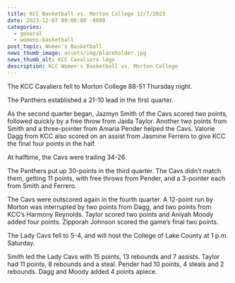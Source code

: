 ```yaml
---
title: KCC Basketball vs. Morton College 12/7/2023
date: 2023-12-07 00:00:00 -0600
categories:
  - general
  - womens-basketball
post_topic: Women's Basketball
news_thumb_image: assets/img/placeholder.jpg
news_thumb_alt: KCC Cavaliers logo
description: KCC Women's Basketball vs. Morton College
---
```

The KCC Cavaliers fell to Morton College 88-51 Thursday night.&nbsp;

The Panthers established a 21-10 lead in the first quarter.

As the second quarter began, Jazmyn Smith of the Cavs scored two points, followed quickly by a free throw from Jaida Taylor. Another two points from Smith and a three-pointer from Amaria Pender helped the Cavs. Valorie Dagg from KCC also scored on an assist from Jasmine Ferrero to give KCC the final four points in the half.&nbsp;

At halftime, the Cavs were trailing 34-26.

The Panthers put up 30-points in the third quarter. The Cavs didn’t match them, getting 11 points, with free throws from Pender, and a 3-pointer each from Smith and Ferrero.&nbsp;

The Cavs were outscored again in the fourth quarter. A 12-point run by Morton was interrupted by two points from Dagg, and two points from KCC’s Harmony Reynolds. Taylor scored two points and Aniyah Moody added four points. Zipporah Johnson scored the game’s final two points.&nbsp;

The Lady Cavs fell to 5-4, and will host the College of Lake County at 1 p.m. Saturday.

Smith led the Lady Cavs with 15 points, 13 rebounds and 7 assists. Taylor had 11 points, 8 rebounds and a steal. Pender had 10 points, 4 steals and 2 rebounds. Dagg and Moody added 4 points apiece.
